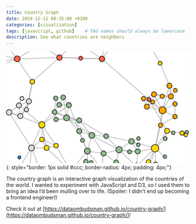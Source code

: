 ```yaml
---
title: Country Graph
date: 2024-12-12 08:35:00 +0100
categories: [visualization]
tags: [javascript, github]    # TAG names should always be lowercase
description: See what countries are neighbors
---
```


![The country graph](/assets/images/posts/country-graph/country-graph.png){: style="border: 1px solid #ccc; border-radius: 4px; padding: 4px;"}

The country graph is an interactive graph visualization of the countries of the world. I wanted to experiment with JavaScript and D3, so I used them to bring an idea I’d been mulling over to life. (Spoiler: I didn’t end up becoming a frontend engineer!)

Check it out at [https://dataombudsman.github.io/country-graph/](https://dataombudsman.github.io/country-graph/)!
